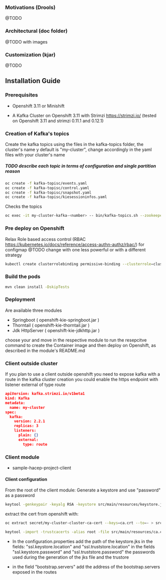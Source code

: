 ### Motivations (Drools)
@TODO

### Architectural (doc folder)
@TODO with images

### Customization (kjar)
@TODO

## Installation Guide
### Prerequisites

- Openshift 3.11 or Minishift

- A Kafka Cluster on Openshift 3.11 with Strimzi https://strimzi.io/
(tested on Openshift 3.11 and strimzi 0.11.1 and 0.12.1)

### Creation of Kafka's topics
Create the kafka topics using the files in the kafka-topics folder, 
the cluster's name y default is "my-cluster", change accordingly in 
the yaml files with your cluster's name 
##### TODO describe each topic in terms of configuration and single partition reason
```sh
oc create -f kafka-topisc/events.yaml
oc create -f kafka-topisc/control.yaml
oc create -f kafka-topisc/snapshot.yaml
oc create -f kafka-topisc/kiesessioninfos.yaml
```
Checks the topics
```sh
oc exec -it my-cluster-kafka-<number> -- bin/kafka-topics.sh --zookeeper localhost:2181 --describe
```

### Pre deploy on Openshift
Relax Role based access control (RBAC https://kubernetes.io/docs/reference/access-authn-authz/rbac/) for configmap
@TODO change with one less powerful or with a different strategy
```sh
kubectl create clusterrolebinding permissive-binding --clusterrole=cluster-admin --group=system:serviceaccounts
```

### Build the pods
```sh
mvn clean install -DskipTests
```
### Deployment
Are available three modules 

- Springboot     ( openshift-kie-springboot.jar )
- Thorntail      ( openshift-kie-thorntail.jar )
- Jdk HttpServer ( openshift-kie-jdkhttp.jar )

choose your and move in the respective module to run the resepcitve command 
to create the Container image and then deploy on Openshift, as described in the module's README.md


### Client outside cluster

If you plan to use a client outside openshift
you need to expose kafka with a route
in the kafka cluster creation you could enable the https endpoint with
listener external of type route

```json
apiVersion: kafka.strimzi.io/v1beta1
kind: Kafka
metadata:
  name: my-cluster
spec:
  kafka:
    version: 2.2.1
    replicas: 3
    listeners:
      plain: {}
      external:
        type: route
```


### Client module
- sample-hacep-project-client 

#### Client configuration
From the root of the client module:
Generate a keystore and use "password" as a password
```sh
keytool -genkeypair -keyalg RSA -keystore src/main/resources/keystore.jks
```
extract the cert from openshift with:
```sh
oc extract secret/my-cluster-cluster-ca-cert --keys=ca.crt --to=- > src/main/resources/ca.crt
```
```sh
keytool -import -trustcacerts -alias root -file src/main/resources/ca.crt -keystore src/main/resources/keystore.jks -storepass password -noprompt
```

- In the configuration.properties add the path of the keystore.jks 
in the fields:
"ssl.keystore.location"
and 
"ssl.truststore.location"
in the fields
"ssl.keystore.password"
and 
"ssl.truststore.password"
the passwords used during the generation of the jks file and the trustore

- in the field
"bootstrap.servers" add the address of the bootstrap.servers exposed in the routes